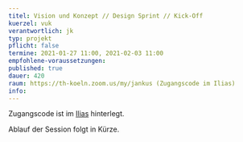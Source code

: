```yaml
---
titel: Vision und Konzept // Design Sprint // Kick-Off
kuerzel: vuk
verantwortlich: jk
typ: projekt
pflicht: false
termine: 2021-01-27 11:00, 2021-02-03 11:00
empfohlene-voraussetzungen: 
published: true
dauer: 420
raum: https://th-koeln.zoom.us/my/jankus (Zugangscode im Ilias)
info: 
---
```


Zugangscode ist im [Ilias](https://ilias.th-koeln.de/goto.php?target=fold_1658174&client_id=ILIAS_FH_Koeln) hinterlegt.

Ablauf der Session folgt in Kürze.